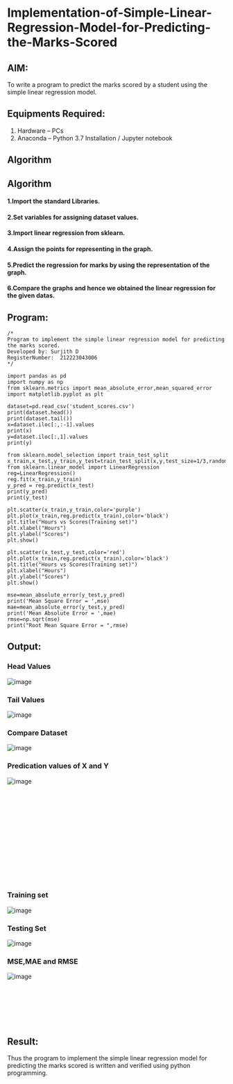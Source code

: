 # Implementation-of-Simple-Linear-Regression-Model-for-Predicting-the-Marks-Scored

## AIM:
To write a program to predict the marks scored by a student using the simple linear regression model.

## Equipments Required:
1. Hardware – PCs
2. Anaconda – Python 3.7 Installation / Jupyter notebook

## Algorithm
## Algorithm
#### 1.Import the standard Libraries. 
#### 2.Set variables for assigning dataset values. 
#### 3.Import linear regression from sklearn. 
#### 4.Assign the points for representing in the graph. 
#### 5.Predict the regression for marks by using the representation of the graph. 
#### 6.Compare the graphs and hence we obtained the linear regression for the given datas.

## Program:
```
/*
Program to implement the simple linear regression model for predicting the marks scored.
Developed by: Surjith D
RegisterNumber:  212223043006
*/
```
```
import pandas as pd
import numpy as np
from sklearn.metrics import mean_absolute_error,mean_squared_error
import matplotlib.pyplot as plt

dataset=pd.read_csv('student_scores.csv')
print(dataset.head())
print(dataset.tail())
x=dataset.iloc[:,:-1].values
print(x)
y=dataset.iloc[:,1].values
print(y)

from sklearn.model_selection import train_test_split
x_train,x_test,y_train,y_test=train_test_split(x,y,test_size=1/3,random_state=0)
from sklearn.linear_model import LinearRegression
reg=LinearRegression()
reg.fit(x_train,y_train)
y_pred = reg.predict(x_test)
print(y_pred)
print(y_test)

plt.scatter(x_train,y_train,color='purple')
plt.plot(x_train,reg.predict(x_train),color='black')
plt.title("Hours vs Scores(Training set)")
plt.xlabel("Hours")
plt.ylabel("Scores")
plt.show()

plt.scatter(x_test,y_test,color='red')
plt.plot(x_train,reg.predict(x_train),color='black')
plt.title("Hours vs Scores(Training set)")
plt.xlabel("Hours")
plt.ylabel("Scores")
plt.show()

mse=mean_absolute_error(y_test,y_pred)
print('Mean Square Error = ',mse)
mae=mean_absolute_error(y_test,y_pred)
print('Mean Absolute Error = ',mae)
rmse=np.sqrt(mse)
print("Root Mean Square Error = ",rmse)
```

## Output:

### Head Values
![image](https://github.com/user-attachments/assets/77c527c1-c491-4738-a244-dee93321c2b5)


### Tail Values
![image](https://github.com/user-attachments/assets/79f6d751-971f-4da1-b198-66b4926c5987)

### Compare Dataset 
![image](https://github.com/user-attachments/assets/c3d1f4f0-a1a4-4f5a-8667-cfa6a62c43bb)

### Predication values of X and Y
![image](https://github.com/user-attachments/assets/d6ed6a22-53cc-4dd9-aa43-25253cb17a14)
<br>
<br>
<br>
<br>
<br>
<br>
<br>
<br>
<br>
<br>
<br>
<br>
<br>
<br>

### Training set
![image](https://github.com/user-attachments/assets/4b1707fc-9c42-4053-bb22-b66076c24644)

### Testing Set
![image](https://github.com/user-attachments/assets/e161ca91-06ba-45c5-874e-558861b18988)

### MSE,MAE and RMSE
![image](https://github.com/user-attachments/assets/6249d2c9-fb04-453f-91ab-dd4f4acf6f1a)

<br>
<br>
<br>
<br>
<br>

## Result:
Thus the program to implement the simple linear regression model for predicting the marks scored is written and verified using python programming.
